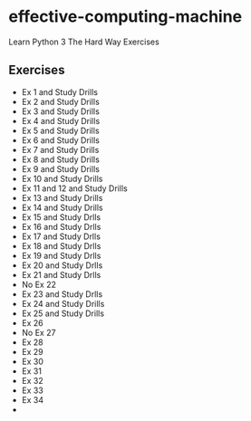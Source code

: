 # effective-computing-machine

Learn Python 3 The Hard Way Exercises

## Exercises

- Ex 1 and Study Drills
- Ex 2 and Study Drills
- Ex 3 and Study Drills
- Ex 4 and Study Drills
- Ex 5 and Study Drills
- Ex 6 and Study Drills
- Ex 7 and Study Drills
- Ex 8 and Study Drills
- Ex 9 and Study Drills
- Ex 10 and Study Drills
- Ex 11 and 12 and Study Drills
- Ex 13 and Study Drills
- Ex 14 and Study Drills
- Ex 15 and Study Drlls
- Ex 16 and Study Drlls
- Ex 17 and Study Drlls
- Ex 18 and Study Drlls
- Ex 19 and Study Drlls
- Ex 20 and Study Drlls
- Ex 21 and Study Drlls
- No Ex 22
- Ex 23 and Study Drlls
- Ex 24 and Study Drills
- Ex 25 and Study Drills
- Ex 26
- No Ex 27
- Ex 28
- Ex 29
- Ex 30
- Ex 31
- Ex 32
- Ex 33
- Ex 34
- 